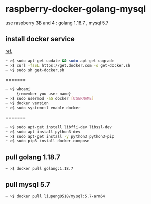 # raspberry-docker-golang-mysql
use raspberry 3B and 4 : golang 1.18.7 , mysql 5.7

## install docker service
[ref.](https://www.simplilearn.com/tutorials/docker-tutorial/raspberry-pi-docker)
```bash
~ >$ sudo apt-get update && sudo apt-get upgrade
~ >$ curl -fsSL https://get.docker.com -o get-docker.sh
~ >$ sudo sh get-docker.sh
```
=======

```bash
~ >$ whoami
     {remember you user name}
~ >$ sudo usermod -aG docker [USERNAME]
~ >$ docker version
~ >$ sudo systemctl enable docker
```
=======

```bash
~ >$ sudo apt-get install libffi-dev libssl-dev
~ >$ sudo apt install python3-dev
~ >$ sudo apt-get install -y python3 python3-pip
~ >$ sudo pip3 install docker-compose
```

## pull golang 1.18.7
```bash
~ >$ docker pull golang:1.18.7
```

## pull mysql 5.7
```bash
~ >$ docker pull liupeng0518/mysql:5.7-arm64
```
